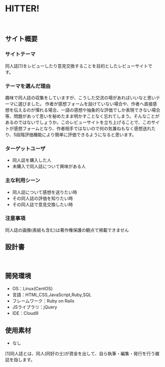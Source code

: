 # HITTER! <!--ここにアプリ名を入力-->
​
## サイト概要
### サイトテーマ
<!--何を『目的』とし、どのような『分類』なのかを簡潔に書く-->
同人誌[1]をレビューしたり意見交換することを目的としたレビューサイトです。
​
### テーマを選んだ理由
<!--なぜこのようなテーマにしたかを説明する-->
趣味で同人誌の収集をしていますが、こうした交流の場があればいいなと思いテーマに選びました。
作者が感想フォームを設けていない場合や、作者へ直接感想を伝えるのが憚れる場合、一語の感想や抽象的な評価でしか表現できない場合等、問題があって思いを秘めたまま明かすことなく忘れてしまう。そんなことがあるのではないでしょうか。このレビューサイトを立ち上げることで、このサイトが感想フォームとなり、作者相手ではないので何の気兼ねもなく感想送れたり、5段階評価機能により簡単に評価できるようになると思います。
​
### ターゲットユーザ
<!--誰に使ってもらうかを具体的に記載する-->
- 同人誌を購入した人
- 未購入で同人誌について興味がある人
​
### 主な利用シーン
<!--どのような時に使うのかの状況を記載すること-->
- 同人誌について感想を送りたい時
- その同人誌の評価を知りたい時
- その同人誌で意見交換したい時

### 注意事項
同人誌の画像(表紙も含む)は著作権保護の観点で掲載できません
​
## 設計書
<!--テーマを設定・提出する時点では不要です-->
​
## 開発環境
- OS：Linux(CentOS)
- 言語：HTML,CSS,JavaScript,Ruby,SQL
- フレームワーク：Ruby on Rails
- JSライブラリ：jQuery
- IDE：Cloud9
​
## 使用素材
- なし

[1]同人誌とは、同人(同好の士)が資金を出して、自ら執筆・編集・発行を行う雑誌を指します。
